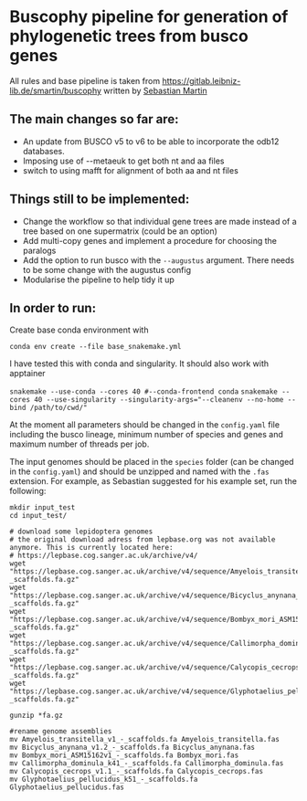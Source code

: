 # Buscophy pipeline for generation of phylogenetic trees from busco genes
All rules and base pipeline is taken from https://gitlab.leibniz-lib.de/smartin/buscophy written by [Sebastian Martin](https://gitlab.leibniz-lib.de/smartin)

## The main changes so far are:

* An update from BUSCO v5 to v6 to be able to incorporate the odb12 databases. 
* Imposing use of --metaeuk to get both nt and aa files
* switch to using mafft for alignment of both aa and nt files

## Things still to be implemented:

* Change the workflow so that individual gene trees are made instead of a tree based on one supermatrix (could be an option)
* Add multi-copy genes and implement a procedure for choosing the paralogs
* Add the option to run busco with the `--augustus` argument. There needs to be some change with the augustus config
* Modularise the pipeline to help tidy it up

## In order to run:

Create base conda environment with

`conda env create --file base_snakemake.yml`

I have tested this with conda and singularity. It should also work with apptainer

`snakemake --use-conda --cores 40 #--conda-frontend conda`
`snakemake --cores 40 --use-singularity --singularity-args="--cleanenv --no-home --bind /path/to/cwd/"`

At the moment all parameters should be changed in the `config.yaml` file including the busco lineage, minimum number of species and genes and maximum number of threads per job.

The input genomes should be placed in the `species` folder (can be changed in the `config.yaml`) and should be unzipped and named with the `.fas` extension. For example, as Sebastian suggested for his example set, run the following:

```
mkdir input_test
cd input_test/

# download some lepidoptera genomes
# the original download adress from lepbase.org was not available anymore. This is currently located here:
# https://lepbase.cog.sanger.ac.uk/archive/v4/
wget "https://lepbase.cog.sanger.ac.uk/archive/v4/sequence/Amyelois_transitella_v1_-_scaffolds.fa.gz"
wget "https://lepbase.cog.sanger.ac.uk/archive/v4/sequence/Bicyclus_anynana_v1.2_-_scaffolds.fa.gz"
wget "https://lepbase.cog.sanger.ac.uk/archive/v4/sequence/Bombyx_mori_ASM15162v1_-_scaffolds.fa.gz"
wget "https://lepbase.cog.sanger.ac.uk/archive/v4/sequence/Callimorpha_dominula_k41_-_scaffolds.fa.gz"
wget "https://lepbase.cog.sanger.ac.uk/archive/v4/sequence/Calycopis_cecrops_v1.1_-_scaffolds.fa.gz"
wget "https://lepbase.cog.sanger.ac.uk/archive/v4/sequence/Glyphotaelius_pellucidus_k51_-_scaffolds.fa.gz"

gunzip *fa.gz

#rename genome assemblies
mv Amyelois_transitella_v1_-_scaffolds.fa Amyelois_transitella.fas 
mv Bicyclus_anynana_v1.2_-_scaffolds.fa Bicyclus_anynana.fas
mv Bombyx_mori_ASM15162v1_-_scaffolds.fa Bombyx_mori.fas 
mv Callimorpha_dominula_k41_-_scaffolds.fa Callimorpha_dominula.fas 
mv Calycopis_cecrops_v1.1_-_scaffolds.fa Calycopis_cecrops.fas 
mv Glyphotaelius_pellucidus_k51_-_scaffolds.fa Glyphotaelius_pellucidus.fas 
```
